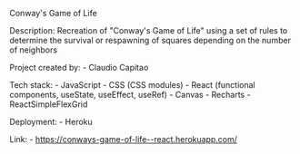 Conway's Game of Life

Description:
    Recreation of "Conway's Game of Life" using a set of rules to determine the survival or respawning of squares depending on the number of neighbors

Project created by: 
    - Claudio Capitao

Tech stack:
    - JavaScript
    - CSS (CSS modules)
    - React (functional components, useState, useEffect, useRef)
    - Canvas
    - Recharts
    - ReactSimpleFlexGrid

Deployment:
    - Heroku

Link:
    - https://conways-game-of-life--react.herokuapp.com/
